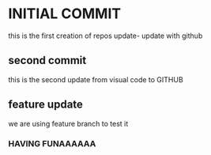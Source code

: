 # INITIAL COMMIT
this is the first creation of repos
update- update with github

## second commit
this is the second update from visual code to GITHUB

## feature update
we are using feature branch to test it

### HAVING FUNAAAAAA